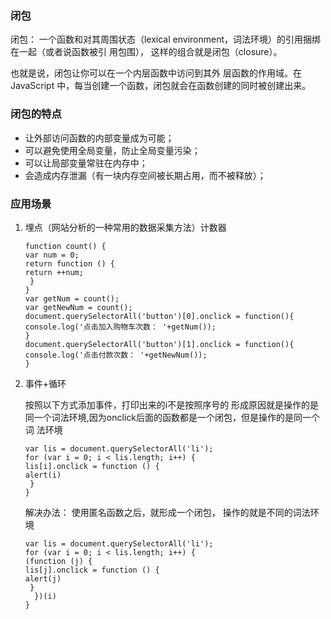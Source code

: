 ### 闭包

闭包： 一个函数和对其周围状态（lexical environment，词法环境）的引用捆绑在一起（或者说函数被引 用包围）， 这样的组合就是闭包（closure）。

也就是说，闭包让你可以在一个内层函数中访问到其外 层函数的作用域。在 JavaScript 中，每当创建一个函数，闭包就会在函数创建的同时被创建出来。

###  闭包的特点

-  让外部访问函数的内部变量成为可能； 
- 可以避免使用全局变量，防止全局变量污染； 
- 可以让局部变量常驻在内存中；
-  会造成内存泄漏（有一块内存空间被长期占用，而不被释放）；

### 应用场景

1. 埋点（网站分析的一种常用的数据采集方法）计数器

   ``` 
   function count() {
   var num = 0;
   return function () {
   return ++num;
   	}
   }
   var getNum = count();
   var getNewNum = count();
   document.querySelectorAll('button')[0].onclick = function(){
   console.log('点击加入购物车次数： '+getNum());
   }
   document.querySelectorAll('button')[1].onclick = function(){
   console.log('点击付款次数： '+getNewNum());
   }
   ```

2. 事件+循环

   按照以下方式添加事件，打印出来的i不是按照序号的 形成原因就是操作的是同一个词法环境,因为onclick后面的函数都是一个闭包，但是操作的是同一个词 法环境

   ``` 
   var lis = document.querySelectorAll('li');
   for (var i = 0; i < lis.length; i++) {
   lis[i].onclick = function () {
   alert(i)
   	}
   }
   ```

   解决办法： 使用匿名函数之后，就形成一个闭包， 操作的就是不同的词法环境

   ``` 
   var lis = document.querySelectorAll('li');
   for (var i = 0; i < lis.length; i++) {
   (function (j) {
   lis[j].onclick = function () {
   alert(j)
   	}
     })(i)
   }
   ```

   